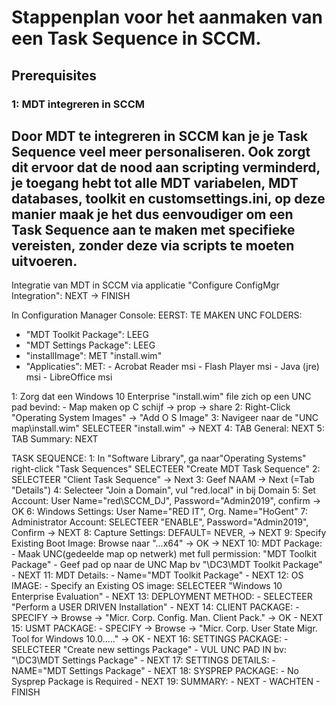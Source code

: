 # Stappenplan voor het aanmaken van een Task Sequence in SCCM.

## Prerequisites

### 1: MDT integreren in SCCM
## Door MDT te integreren in SCCM kan je je Task Sequence veel meer personaliseren. Ook zorgt dit ervoor dat de nood aan scripting verminderd, je toegang hebt tot alle MDT variabelen, MDT databases, toolkit en customsettings.ini, op deze manier maak je het dus eenvoudiger om een Task Sequence aan te maken met specifieke vereisten, zonder deze via scripts te moeten uitvoeren.

Integratie van MDT in SCCM via applicatie "Configure ConfigMgr Integration": NEXT -> FINISH

In Configuration Manager Console:
EERST:
TE MAKEN UNC FOLDERS:
- "MDT Toolkit Package": LEEG
- "MDT Settings Package": LEEG
- "installImage": MET "install.wim"
- "Applicaties": MET: 	- Acrobat Reader msi
						- Flash Player msi
						- Java (jre) msi
						- LibreOffice msi

1: Zorg dat een Windows 10 Enterprise "install.wim" file zich op een UNC pad bevind:
	- Map maken op C schijf -> prop -> share
	2: Right-Click "Operating System Images" -> "Add O S Image"
	3: Navigeer naar de "UNC map\install.wim" SELECTEER "install.wim" -> NEXT
	4: TAB General: NEXT
	5: TAB Summary: NEXT

TASK SEQUENCE:
1: In "Software Library", ga naar"Operating Systems" right-click "Task Sequences"
    SELECTEER "Create MDT Task Sequence"
2: SELECTEER "Client Task Sequence" -> Next
3: Geef NAAM -> Next (=Tab "Details")
4: Selecteer "Join a Domain", vul "red.local" in bij Domain
5: Set Account: User Name="red\SCCM_DJ", Password="Admin2019", confirm -> OK
6: Windows Settings: User Name="RED IT", Org. Name="HoGent"
7: Administrator Account: SELECTEER "ENABLE", Password="Admin2019", Confirm -> NEXT
8: Capture Settings: DEFAULT= NEVER, -> NEXT
9: Specify Existing Boot Image: Browse naar "...x64" -> OK -> NEXT
10: MDT Package:
	- Maak UNC(gedeelde map op netwerk) met full permission: "MDT Toolkit Package"
	- Geef pad op naar de UNC Map bv "\\DC3\MDT Toolkit Package"
	- NEXT
11: MDT Details:
	- Name="MDT Toolkit Package"
	- NEXT
12: OS IMAGE:
	- Specify an Existing OS image: SELECTEER "Windows 10 Enterprise Evaluation"
	- NEXT
13: DEPLOYMENT METHOD:
	- SELECTEER "Perform a USER DRIVEN Installation"
	- NEXT
14: CLIENT PACKAGE:
	- SPECIFY -> Browse -> "Micr. Corp. Config. Man. Client Pack." -> OK
	- NEXT
15: USMT PACKAGE:
	- SPECIFY -> Browse -> "Micr. Corp. User State Migr. Tool for Windows 10.0....." -> OK
	- NEXT
16: SETTINGS PACKAGE:
	- SELECTEER "Create new settings Package"
	- VUL UNC PAD IN bv: "\\DC3\MDT Settings Package"
	- NEXT
17: SETTINGS DETAILS:
	- NAME="MDT Settings Package"
	- NEXT
18: SYSPREP PACKAGE:
	- No Sysprep Package is Required
	- NEXT
19: SUMMARY:
	- NEXT
	- WACHTEN
	- FINISH
